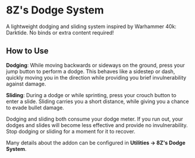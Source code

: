 # 8Z's Dodge System

A lightweight dodging and sliding system inspired by Warhammer 40k: Darktide. No binds or extra content required!

## How to Use
**Dodging**: While moving backwards or sideways on the ground, press your jump button to perform a dodge. This behaves like a sidestep or dash, quickly moving you in the direction while providing you brief invulnerability against damage.

**Sliding**: During a dodge or while sprinting, press your crouch button to enter a slide. Sliding carries you a short distance, while giving you a chance to evade bullet damage.

Dodging and sliding both consume your dodge meter. If you run out, your dodges and slides will become less effective and provide no invulnerability. Stop dodging or sliding for a moment for it to recover.

Many details about the addon can be configured in **Utilities -> 8Z's Dodge System**.